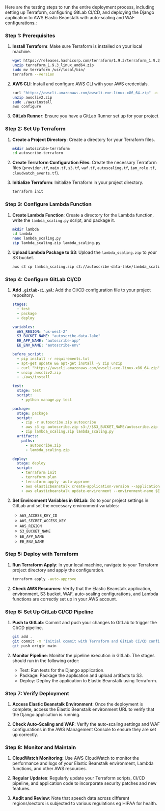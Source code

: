 Here are the testing steps to run the entire deployment process, including setting up Terraform, configuring GitLab CI/CD, and deploying the Django application to AWS Elastic Beanstalk with auto-scaling and WAF configurations.:

### Step 1: Prerequisites

1. **Install Terraform**: Make sure Terraform is installed on your local machine.
   ```bash
   wget https://releases.hashicorp.com/terraform/1.9.3/terraform_1.9.3_linux_amd64.zip
   unzip terraform_1.9.3_linux_amd64.zip
   sudo mv terraform /usr/local/bin/
   terraform --version
   ```

2. **AWS CLI**: Install and configure AWS CLI with your AWS credentials.
   ```bash
   curl "https://awscli.amazonaws.com/awscli-exe-linux-x86_64.zip" -o "awscliv2.zip"
   unzip awscliv2.zip
   sudo ./aws/install
   aws configure
   ```

3. **GitLab Runner**: Ensure you have a GitLab Runner set up for your project.

### Step 2: Set Up Terraform

1. **Create a Project Directory**: Create a directory for your Terraform files.
   ```bash
   mkdir autoscribe-terraform
   cd autoscribe-terraform
   ```

2. **Create Terraform Configuration Files**: Create the necessary Terraform files (`provider.tf`, `main.tf`, `s3.tf`, `waf.tf`, `autoscaling.tf`, `iam_role.tf`, `cloudwatch_events.tf`).

3. **Initialize Terraform**: Initialize Terraform in your project directory.
   ```bash
   terraform init
   ```

### Step 3: Configure Lambda Function

1. **Create Lambda Function**: Create a directory for the Lambda function, write the `lambda_scaling.py` script, and package it.
   ```bash
   mkdir lambda
   cd lambda
   nano lambda_scaling.py
   zip lambda_scaling.zip lambda_scaling.py
   ```

2. **Upload Lambda Package to S3**: Upload the `lambda_scaling.zip` to your S3 bucket.
   ```bash
   aws s3 cp lambda_scaling.zip s3://autoscribe-data-lake/lambda_scaling.zip
   ```

### Step 4: Configure GitLab CI/CD

1. **Add `.gitlab-ci.yml`**: Add the CI/CD configuration file to your project repository.
   ```yaml
   stages:
     - test
     - package
     - deploy

   variables:
     AWS_REGION: "us-west-2"
     S3_BUCKET_NAME: "autoscribe-data-lake"
     EB_APP_NAME: "autoscribe-app"
     EB_ENV_NAME: "autoscribe-env"

   before_script:
     - pip install -r requirements.txt
     - apt-get update && apt-get install -y zip unzip
     - curl "https://awscli.amazonaws.com/awscli-exe-linux-x86_64.zip" -o "awscliv2.zip"
     - unzip awscliv2.zip
     - ./aws/install

   test:
     stage: test
     script:
       - python manage.py test

   package:
     stage: package
     script:
       - zip -r autoscribe.zip autoscribe
       - aws s3 cp autoscribe.zip s3://$S3_BUCKET_NAME/autoscribe.zip
       - zip lambda_scaling.zip lambda_scaling.py
     artifacts:
       paths:
         - autoscribe.zip
         - lambda_scaling.zip

   deploy:
     stage: deploy
     script:
       - terraform init
       - terraform plan
       - terraform apply -auto-approve
       - aws elasticbeanstalk create-application-version --application-name $EB_APP_NAME --version-label v1 --source-bundle S3Bucket=$S3_BUCKET_NAME,S3Key=autoscribe.zip
       - aws elasticbeanstalk update-environment --environment-name $EB_ENV_NAME --version-label v1
   ```

2. **Set Environment Variables in GitLab**: Go to your project settings in GitLab and set the necessary environment variables:
   - `AWS_ACCESS_KEY_ID`
   - `AWS_SECRET_ACCESS_KEY`
   - `AWS_REGION`
   - `S3_BUCKET_NAME`
   - `EB_APP_NAME`
   - `EB_ENV_NAME`

### Step 5: Deploy with Terraform

1. **Run Terraform Apply**: In your local machine, navigate to your Terraform project directory and apply the configuration.
   ```bash
   terraform apply -auto-approve
   ```

2. **Check AWS Resources**: Verify that the Elastic Beanstalk application, environment, S3 bucket, WAF, auto-scaling configurations, and Lambda functions are correctly set up in your AWS account.

### Step 6: Set Up GitLab CI/CD Pipeline

1. **Push to GitLab**: Commit and push your changes to GitLab to trigger the CI/CD pipeline.
   ```bash
   git add .
   git commit -m "Initial commit with Terraform and GitLab CI/CD configuration"
   git push origin main
   ```

2. **Monitor Pipeline**: Monitor the pipeline execution in GitLab. The stages should run in the following order:
   - Test: Run tests for the Django application.
   - Package: Package the application and upload artifacts to S3.
   - Deploy: Deploy the application to Elastic Beanstalk using Terraform.

### Step 7: Verify Deployment

1. **Access Elastic Beanstalk Environment**: Once the deployment is complete, access the Elastic Beanstalk environment URL to verify that the Django application is running.

2. **Check Auto-Scaling and WAF**: Verify the auto-scaling settings and WAF configurations in the AWS Management Console to ensure they are set up correctly.

### Step 8: Monitor and Maintain

1. **CloudWatch Monitoring**: Use AWS CloudWatch to monitor the performance and logs of your Elastic Beanstalk environment, Lambda functions, and other AWS resources.

2. **Regular Updates**: Regularly update your Terraform scripts, CI/CD pipeline, and application code to incorporate security patches and new features.

3. **Audit and Review**: Note that speech data across different regions/sectors is subjected to various regulations eg HIPAA for health.
